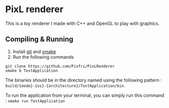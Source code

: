 # PixL renderer
This is a toy renderer I made with C++ and OpenGL to play with graphics.


## Compiling & Running
1. Install [git](https://git-scm.com/) and [xmake](https://xmake.io/)
2. Run the following commands
```
git clone https://github.com/Pixfri/PixLRenderer
xmake b TestApplication
```

The binaries should be in the directory named using the following pattern : `build/{mode}-{os}-{architecture}/TestApplication/bin`.

To run the application from your terminal, you can simply run this command : `xmake run TestApplication`